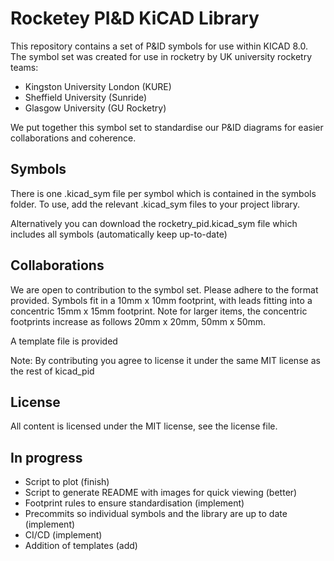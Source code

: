 # Rocketey PI&D KiCAD Library

This repository contains a set of P&ID symbols for use within KICAD 8.0. The symbol set was created for use in rocketry by UK university rocketry teams:

- Kingston University London (KURE)
- Sheffield University (Sunride)
- Glasgow University (GU Rocketry)

We put together this symbol set to standardise our P&ID diagrams for easier collaborations and coherence. 

## Symbols

There is one .kicad_sym file per symbol which is contained in the symbols folder. To use, add the relevant .kicad_sym files to your project library.

Alternatively you can download the rocketry_pid.kicad_sym file which includes all symbols (automatically keep up-to-date)


## Collaborations

We are open to contribution to the symbol set. Please adhere to the format provided. Symbols fit in a 10mm x 10mm footprint, with leads fitting into a concentric 15mm x 15mm footprint. Note for larger items, the concentric footprints increase as follows 20mm x 20mm, 50mm x 50mm.

A template file is provided

Note: By contributing you agree to license it under the same MIT license as the rest of kicad_pid

## License

All content is licensed under the MIT license, see the license file.

## In progress

- Script to plot (finish)
- Script to generate README with images for quick viewing (better)
- Footprint rules to ensure standardisation (implement)
- Precommits so individual symbols and the library are up to date (implement)
- CI/CD (implement)
- Addition of templates (add)
